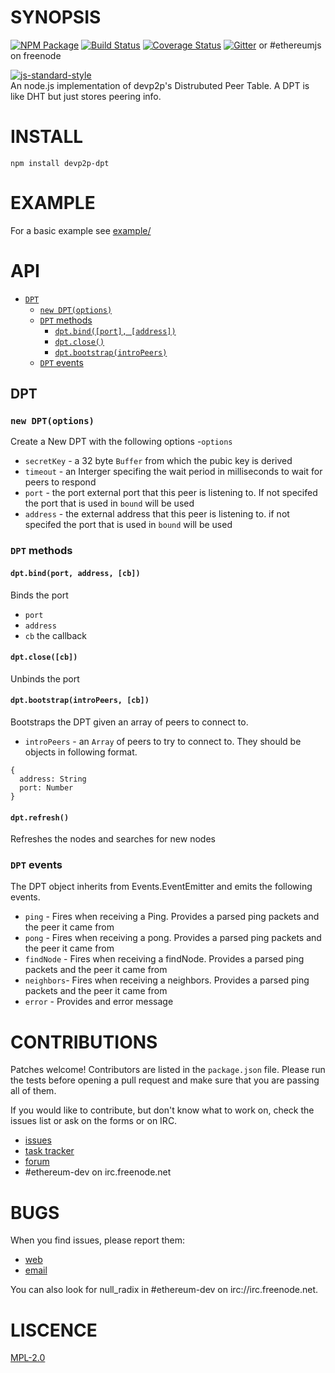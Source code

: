 # SYNOPSIS
[![NPM Package](https://img.shields.io/npm/v/devp2p-dpt.svg?style=flat-square)](https://www.npmjs.org/package/devp2p-dpt)
[![Build Status](https://img.shields.io/travis/ethereumjs/node-devp2p-dpt.svg?branch=master&style=flat-square)](https://travis-ci.org/ethereumjs/node-devp2p-dpt)
[![Coverage Status](https://img.shields.io/coveralls/ethereumjs/node-devp2p-dpt.svg?style=flat-square)](https://coveralls.io/r/ethereumjs/node-devp2p-dpt)
[![Gitter](https://img.shields.io/gitter/room/ethereum/ethereumjs-lib.svg?style=flat-square)](https://gitter.im/ethereum/ethereumjs-lib) or #ethereumjs on freenode  

[![js-standard-style](https://cdn.rawgit.com/feross/standard/master/badge.svg)](https://github.com/feross/standard)  
An node.js implementation of devp2p's Distrubuted Peer Table. A DPT is like DHT but just stores peering info.

# INSTALL  
`npm install devp2p-dpt` 

# EXAMPLE
For a basic example see [example/](example/)

# API
- [`DPT`](#DPT)
    - [`new DPT(options)`](#new-dpt-options)
    - [`DPT` methods](#network-methods)
      - [`dpt.bind([port], [address])`](#dptbindport-address)
      - [`dpt.close()`](#dptclose)
      - [`dpt.bootstrap(introPeers)`](#dptboostrapintropeers)
    - [`DPT` events](#dpt-events)

## DPT
### `new DPT(options)`
Create a New DPT with the following options
 -`options`
  - `secretKey` - a 32 byte `Buffer` from which the pubic key is derived
  - `timeout` - an Interger specifing the wait period in milliseconds to wait for peers to respond
  - `port` - the port external port that this peer is listening to. If not specifed the port that is used in `bound` will be used
  - `address` - the external address that this peer is listening  to. if not specifed the port that is used in `bound` will be used

### `DPT` methods
#### `dpt.bind(port, address, [cb])`
Binds the port
- `port` 
- `address`
- `cb` the callback

#### `dpt.close([cb])`
Unbinds the port

#### `dpt.bootstrap(introPeers, [cb])`
Bootstraps the DPT given an array of peers to connect to.
- `introPeers` - an `Array` of peers to try to connect to. They should be objects in following format.
```
{
  address: String
  port: Number
}
```

#### `dpt.refresh()`
Refreshes the nodes and searches for new nodes

### `DPT` events
The DPT object inherits from Events.EventEmitter and emits the following events. 
- `ping` - Fires when receiving a Ping. Provides a parsed ping packets and the peer it came from
- `pong` - Fires when receiving a pong. Provides a parsed ping packets and the peer it came from
- `findNode` - Fires when receiving a findNode. Provides a parsed ping packets and the peer it came from
- `neighbors`-  Fires when receiving a neighbors. Provides a parsed ping packets and the peer it came from
- `error` - Provides and error message 

# CONTRIBUTIONS

Patches welcome! Contributors are listed in the `package.json` file.
Please run the tests before opening a pull request and make sure that you are
passing all of them.

If you would like to contribute, but don't know what to work on, check
the issues list or ask on the forms or on IRC.

* [issues](http://github.com/ethereum/ethereumjs-lib/issues)
* [task tracker](https://waffle.io/ethereum/ethereumjs-lib)
* [forum](https://forum.ethereum.org/categories/node-ethereum)
* #ethereum-dev on irc.freenode.net

# BUGS

When you find issues, please report them:

* [web](http://github.com/ethereum/ethereumjs-dpt/issues)
* [email](mailto:mb@ethdev.com)

You can also look for null_radix in #ethereum-dev on irc://irc.freenode.net. 

# LISCENCE
[MPL-2.0](https://www.mozilla.org/en-US/MPL/2.0/)
